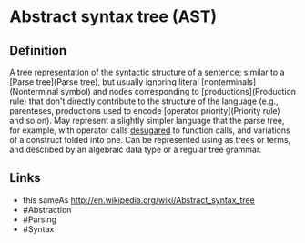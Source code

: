 # Abstract syntax tree (AST)

## Definition
A tree representation of the syntactic structure of a sentence; similar to a [Parse tree](Parse tree), but usually ignoring literal [nonterminals](Nonterminal symbol) and nodes corresponding to [productions](Production rule) that don't directly contribute to the structure of the language (e.g., parenteses, productions used to encode [operator priority](Priority rule) and so on). May represent a slightly simpler language that the parse tree, for example, with operator calls [desugared](Desugaring) to function calls, and variations of a construct folded into one. Can be represented using as trees or terms, and described by an algebraic data type or a regular tree grammar. 

## Links

* this sameAs http://en.wikipedia.org/wiki/Abstract_syntax_tree
* #Abstraction
* #Parsing
* #Syntax
